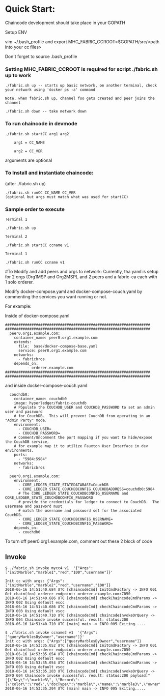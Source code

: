 # Quick Start:
Chaincode development should take place in your GOPATH

Setup ENV


vim ~/.bash_profile and export MHC_FABRIC_CCROOT=$GOPATH/src/\<path into your cc files>


Don't forget to source .bash_profile
### Setting MHC_FABRIC_CCROOT is required for script ./fabric.sh up to work

    ./fabric.sh up -- starts up basic network, on another terminal, check your network using 'docker ps -a' command

`Note, when fabric.sh up, channel foo gets created and peer joins the channel`


    ./fabric.sh down -- take network down


### To run chaincode in devmode

```
./fabric.sh startCC arg1 arg2
    
    arg1 = CC_NAME
    
    arg2 = CC_VER
```

arguments are optional

### To Install and instantiate chaincode:

(after ./fabric.sh up)

    ./fabric.sh runCC CC_NAME CC_VER
    (optional but args must match what was used for startCC)
    
### Sample order to execute

`Terminal 1`

    ./fabric.sh up
    
`Terminal 2`

    ./fabric.sh startCC ccname v1

`Terminal 1`

    ./fabric.sh runCC ccname v1

#To Modify and add peers and orgs to network:
Currently, tha yaml is setup for 2 orgs (Org1MSP and Org2MSP), and 2 peers and a fabric-ca each with 1 solo orderer.

Modify docker-compose.yaml and docker-compose-couch.yaml by commenting the services you want running or not.


For example:

Inside of docker-compose.yaml

    ##################################################################
    ##################################################################
      peer0.org1.example.com:
        container_name: peer0.org1.example.com
        extends:
          file:  base/docker-compose-base.yaml
          service: peer0.org1.example.com
        networks:
          - fabricbros
        depends_on:
              - orderer.example.com
    ##################################################################
    ##################################################################
    
and inside docker-compose-couch.yaml

      couchdb0:
        container_name: couchdb0
        image: hyperledger/fabric-couchdb
        # Populate the COUCHDB_USER and COUCHDB_PASSWORD to set an admin user and password
        # for CouchDB.  This will prevent CouchDB from operating in an "Admin Party" mode.
        environment:
          - COUCHDB_USER=
          - COUCHDB_PASSWORD=
        # Comment/Uncomment the port mapping if you want to hide/expose the CouchDB service,
        # for example map it to utilize Fauxton User Interface in dev environments.
        ports:
          - "5984:5984"
        networks:
          - fabricbros
    
      peer0.org1.example.com:
        environment:
          - CORE_LEDGER_STATE_STATEDATABASE=CouchDB
          - CORE_LEDGER_STATE_COUCHDBCONFIG_COUCHDBADDRESS=couchdb0:5984
          # The CORE_LEDGER_STATE_COUCHDBCONFIG_USERNAME and CORE_LEDGER_STATE_COUCHDBCONFIG_PASSWORD
          # provide the credentials for ledger to connect to CouchDB.  The username and password must
          # match the username and password set for the associated CouchDB.
          - CORE_LEDGER_STATE_COUCHDBCONFIG_USERNAME=
          - CORE_LEDGER_STATE_COUCHDBCONFIG_PASSWORD=
        depends_on:
          - couchdb0
          
To turn off peer0.org1.example.com, comment out these 2 block of code



## Invoke

```
$ ./fabric.sh invoke mycc4 v1  '{"Args":["initMarble","marble1","red","100","username"]}'

Init cc with args: {"Args":["initMarble","marble2","red","username","100"]}
2018-06-16 14:51:40.684 UTC [chaincodeCmd] InitCmdFactory -> INFO 001 Get chain(foo) orderer endpoint: orderer.example.com:7050
2018-06-16 14:51:40.686 UTC [chaincodeCmd] checkChaincodeCmdParams -> INFO 002 Using default escc
2018-06-16 14:51:40.686 UTC [chaincodeCmd] checkChaincodeCmdParams -> INFO 003 Using default vscc
2018-06-16 14:51:40.710 UTC [chaincodeCmd] chaincodeInvokeOrQuery -> INFO 004 Chaincode invoke successful. result: status:200
2018-06-16 14:51:40.710 UTC [main] main -> INFO 005 Exiting.....

$ ./fabric.sh invoke ccname2 v1  '{"Args":["queryMarblesByOwner","username"]}'
Init cc with args: {"Args":["queryMarblesByOwner","username"]}
2018-06-16 14:53:35.052 UTC [chaincodeCmd] InitCmdFactory -> INFO 001 Get chain(foo) orderer endpoint: orderer.example.com:7050
2018-06-16 14:53:35.054 UTC [chaincodeCmd] checkChaincodeCmdParams -> INFO 002 Using default escc
2018-06-16 14:53:35.054 UTC [chaincodeCmd] checkChaincodeCmdParams -> INFO 003 Using default vscc
2018-06-16 14:53:35.203 UTC [chaincodeCmd] chaincodeInvokeOrQuery -> INFO 004 Chaincode invoke successful. result: status:200 payload:"[{\"Key\":\"marble3\", \"Record\":{\"color\":\"red\",\"docType\":\"marble\",\"name\":\"marble3\",\"owner\":\"username\",\"size\":100}}]"
2018-06-16 14:53:35.204 UTC [main] main -> INFO 005 Exiting.....

```